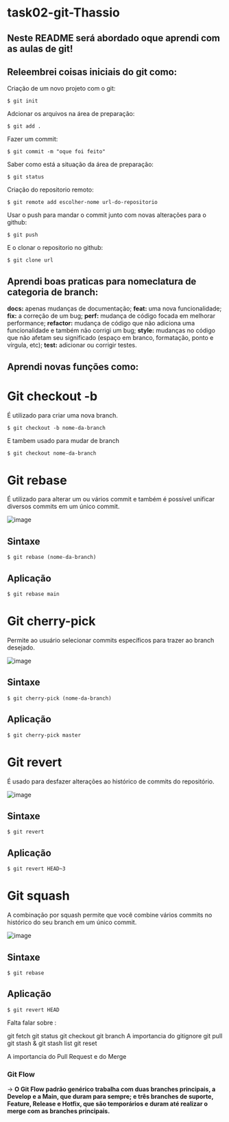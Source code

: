 # task02-git-Thassio   

## Neste README será abordado oque aprendi com as aulas de git!

## Releembrei coisas iniciais do git como:

Criação de um novo projeto com o git:
```shell
$ git init 
```

Adcionar os arquivos na área de preparação:
```shell
$ git add .
```

Fazer um commit: 
```shell
$ git commit -m "oque foi feito"
```

Saber como está a situação da área de preparação:
```shell
$ git status
```

Criação do repositorio remoto:
```shell
$ git remote add escolher-nome url-do-repositorio
```

Usar o push para mandar o commit junto com novas alterações para o github:
```shell
$ git push
```

E o clonar o repositorio no github:
```shell
$ git clone url
```

## Aprendi boas praticas para nomeclatura de categoria de branch:

**docs:** apenas mudanças de documentação;
**feat:** uma nova funcionalidade;
**fix:** a correção de um bug;
**perf:** mudança de código focada em melhorar performance;
**refactor:** mudança de código que não adiciona uma funcionalidade e também não corrigi um bug;
**style:** mudanças no código que não afetam seu significado (espaço em branco, formatação, ponto e vírgula, etc);
**test:** adicionar ou corrigir testes.

## Aprendi novas funções como: 

# Git checkout -b
É utilizado para criar uma nova branch.

```shell
$ git checkout -b nome-da-branch
```

E tambem usado para mudar de branch

```shell
$ git checkout nome-da-branch
```

# Git rebase
É utilizado para alterar um ou vários commit e também é possível unificar diversos commits em um único commit.


![image](https://user-images.githubusercontent.com/73563601/214727711-8afba25a-a1be-43f9-a2d4-262353cbfa00.png)
## Sintaxe
```shell
$ git rebase (nome-da-branch)
```
## Aplicação
```shell
$ git rebase main
```

# Git cherry-pick
Permite ao usuário selecionar commits específicos para trazer ao branch desejado.


![image](https://user-images.githubusercontent.com/73563601/214729395-fe12193e-3559-4763-a188-31ab681d0d1b.png)
## Sintaxe
```shell
$ git cherry-pick (nome-da-branch)
```
## Aplicação
```shell
$ git cherry-pick master
```

# Git revert
É usado para desfazer alterações ao histórico de commits do repositório.


![image](https://user-images.githubusercontent.com/73563601/214730557-d6989c6c-3333-467c-9b6b-406e9a5a97ce.png)

## Sintaxe
```shell
$ git revert 
```
## Aplicação 
```shell
$ git revert HEAD~3
```

# Git squash
A combinação por squash permite que você combine vários commits no histórico do seu branch em um único commit.


![image](https://user-images.githubusercontent.com/73563601/214730843-62a9bab0-ee16-4187-bf30-83bbf2ef2f78.png)

## Sintaxe
```shell
$ git rebase 
```
## Aplicação 
```shell
$ git revert HEAD
```



Falta falar sobre :

git fetch
git status
git checkout
git branch
A importancia do gitignore
git pull
git stash & git stash list
git reset

A importancia do Pull Request e do Merge

### Git Flow

→ **O Git Flow padrão genérico trabalha com duas branches principais, a Develop e a Main, que duram para sempre; e três branches de suporte, Feature, Release e Hotfix, que são temporários e duram até realizar o merge com as branches principais.**
